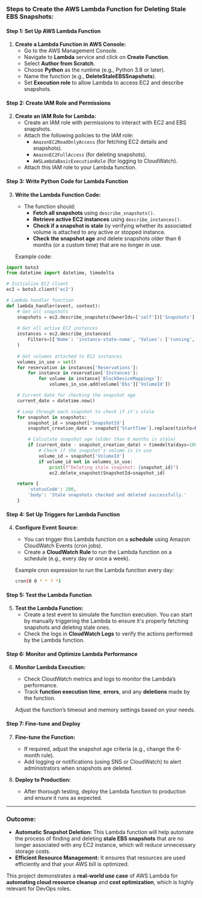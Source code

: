 ### **Steps to Create the AWS Lambda Function for Deleting Stale EBS Snapshots:**

#### **Step 1: Set Up AWS Lambda Function**
1. **Create a Lambda Function in AWS Console:**
   - Go to the AWS Management Console.
   - Navigate to **Lambda** service and click on **Create Function**.
   - Select **Author from Scratch**.
   - Choose **Python** as the runtime (e.g., Python 3.8 or later).
   - Name the function (e.g., **DeleteStaleEBSSnapshots**).
   - Set **Execution role** to allow Lambda to access EC2 and describe snapshots.

#### **Step 2: Create IAM Role and Permissions**
2. **Create an IAM Role for Lambda:**
   - Create an IAM role with permissions to interact with EC2 and EBS snapshots.
   - Attach the following policies to the IAM role:
     - `AmazonEC2ReadOnlyAccess` (for fetching EC2 details and snapshots).
     - `AmazonEC2FullAccess` (for deleting snapshots).
     - `AWSLambdaBasicExecutionRole` (for logging to CloudWatch).
   - Attach this IAM role to your Lambda function.

#### **Step 3: Write Python Code for Lambda Function**
3. **Write the Lambda Function Code:**
   - The function should:
     - **Fetch all snapshots** using `describe_snapshots()`.
     - **Retrieve active EC2 instances** using `describe_instances()`.
     - **Check if a snapshot is stale** by verifying whether its associated volume is attached to any active or stopped instance.
     - **Check the snapshot age** and delete snapshots older than 6 months (or a custom time) that are no longer in use.
   
   Example code:

```python
import boto3
from datetime import datetime, timedelta

# Initialize EC2 client
ec2 = boto3.client('ec2')

# Lambda handler function
def lambda_handler(event, context):
    # Get all snapshots
    snapshots = ec2.describe_snapshots(OwnerIds=['self'])['Snapshots']
    
    # Get all active EC2 instances
    instances = ec2.describe_instances(
        Filters=[{'Name': 'instance-state-name', 'Values': ['running', 'stopped']}]
    )
    
    # Get volumes attached to EC2 instances
    volumes_in_use = set()
    for reservation in instances['Reservations']:
        for instance in reservation['Instances']:
            for volume in instance['BlockDeviceMappings']:
                volumes_in_use.add(volume['Ebs']['VolumeId'])

    # Current date for checking the snapshot age
    current_date = datetime.now()

    # Loop through each snapshot to check if it's stale
    for snapshot in snapshots:
        snapshot_id = snapshot['SnapshotId']
        snapshot_creation_date = snapshot['StartTime'].replace(tzinfo=None)

        # Calculate snapshot age (older than 6 months is stale)
        if (current_date - snapshot_creation_date) > timedelta(days=180):
            # Check if the snapshot's volume is in use
            volume_id = snapshot['VolumeId']
            if volume_id not in volumes_in_use:
                print(f"Deleting stale snapshot: {snapshot_id}")
                ec2.delete_snapshot(SnapshotId=snapshot_id)

    return {
        'statusCode': 200,
        'body': 'Stale snapshots checked and deleted successfully.'
    }
```

#### **Step 4: Set Up Triggers for Lambda Function**
4. **Configure Event Source:**
   - You can trigger this Lambda function on a **schedule** using Amazon CloudWatch Events (cron jobs).
   - Create a **CloudWatch Rule** to run the Lambda function on a schedule (e.g., every day or once a week).

   Example cron expression to run the Lambda function every day:
   ```bash
   cron(0 0 * * ? *)
   ```

#### **Step 5: Test the Lambda Function**
5. **Test the Lambda Function:**
   - Create a test event to simulate the function execution. You can start by manually triggering the Lambda to ensure it's properly fetching snapshots and deleting stale ones.
   - Check the logs in **CloudWatch Logs** to verify the actions performed by the Lambda function.

#### **Step 6: Monitor and Optimize Lambda Performance**
6. **Monitor Lambda Execution:**
   - Check CloudWatch metrics and logs to monitor the Lambda’s performance.
   - Track **function execution time**, **errors**, and any **deletions** made by the function.

   Adjust the function’s timeout and memory settings based on your needs.

#### **Step 7: Fine-tune and Deploy**
7. **Fine-tune the Function:**
   - If required, adjust the snapshot age criteria (e.g., change the 6-month rule).
   - Add logging or notifications (using SNS or CloudWatch) to alert administrators when snapshots are deleted.
  
8. **Deploy to Production:**
   - After thorough testing, deploy the Lambda function to production and ensure it runs as expected.

---

### **Outcome:**
- **Automatic Snapshot Deletion:** This Lambda function will help automate the process of finding and deleting **stale EBS snapshots** that are no longer associated with any EC2 instance, which will reduce unnecessary storage costs.
- **Efficient Resource Management:** It ensures that resources are used efficiently and that your AWS bill is optimized.

This project demonstrates a **real-world use case** of AWS Lambda for **automating cloud resource cleanup** and **cost optimization**, which is highly relevant for DevOps roles.